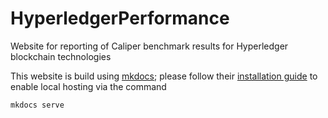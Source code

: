 # HyperledgerPerformance
Website for reporting of Caliper benchmark results for Hyperledger blockchain technologies

This website is build using [mkdocs](https://www.mkdocs.org/); please follow their [installation guide](https://www.mkdocs.org/#installation) to enable local hosting via the command 

```bash
mkdocs serve
```